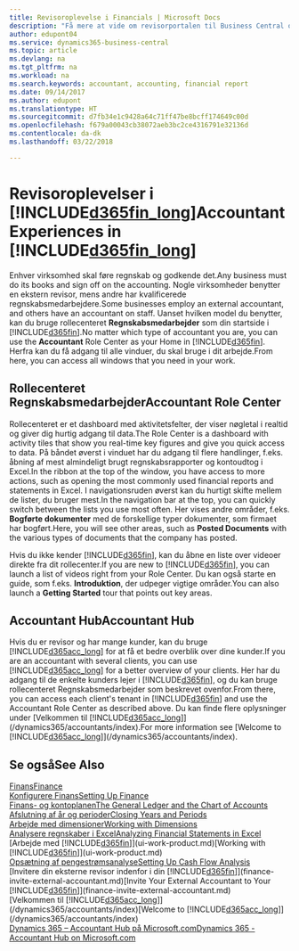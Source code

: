 ```yaml
---
title: Revisoroplevelse i Financials | Microsoft Docs
description: "Få mere at vide om revisorportalen til Business Central og rollecenteret Regnskabsmedarbejder, der understøtter interne og eksterne revisorer i kundevirksomheden."
author: edupont04
ms.service: dynamics365-business-central
ms.topic: article
ms.devlang: na
ms.tgt_pltfrm: na
ms.workload: na
ms.search.keywords: accountant, accounting, financial report
ms.date: 09/14/2017
ms.author: edupont
ms.translationtype: HT
ms.sourcegitcommit: d7fb34e1c9428a64c71ff47be8bcff174649c00d
ms.openlocfilehash: f679a00043cb38072aeb3bc2ce4316791e32136d
ms.contentlocale: da-dk
ms.lasthandoff: 03/22/2018

---
```

# <a name="accountant-experiences-in-included365finlongincludesd365finlongmdmd"></a><span data-ttu-id="31a24-103">Revisoroplevelser i [!INCLUDE[d365fin_long](includes/d365fin_long_md.md)]</span><span class="sxs-lookup"><span data-stu-id="31a24-103">Accountant Experiences in [!INCLUDE[d365fin_long](includes/d365fin_long_md.md)]</span></span>
<span data-ttu-id="31a24-104">Enhver virksomhed skal føre regnskab og godkende det.</span><span class="sxs-lookup"><span data-stu-id="31a24-104">Any business must do its books and sign off on the accounting.</span></span> <span data-ttu-id="31a24-105">Nogle virksomheder benytter en ekstern revisor, mens andre har kvalificerede regnskabsmedarbejdere.</span><span class="sxs-lookup"><span data-stu-id="31a24-105">Some businesses employ an external accountant, and others have an accountant on staff.</span></span> <span data-ttu-id="31a24-106">Uanset hvilken model du benytter, kan du bruge rollecenteret **Regnskabsmedarbejder** som din startside i [!INCLUDE[d365fin](includes/d365fin_md.md)].</span><span class="sxs-lookup"><span data-stu-id="31a24-106">No matter which type of accountant you are, you can use the **Accountant** Role Center as your Home in [!INCLUDE[d365fin](includes/d365fin_md.md)].</span></span> <span data-ttu-id="31a24-107">Herfra kan du få adgang til alle vinduer, du skal bruge i dit arbejde.</span><span class="sxs-lookup"><span data-stu-id="31a24-107">From here, you can access all windows that you need in your work.</span></span>  

## <a name="accountant-role-center"></a><span data-ttu-id="31a24-108">Rollecenteret Regnskabsmedarbejder</span><span class="sxs-lookup"><span data-stu-id="31a24-108">Accountant Role Center</span></span>
<span data-ttu-id="31a24-109">Rollecenteret er et dashboard med aktivitetsfelter, der viser nøgletal i realtid og giver dig hurtig adgang til data.</span><span class="sxs-lookup"><span data-stu-id="31a24-109">The Role Center is a dashboard with activity tiles that show you real-time key figures and give you quick access to data.</span></span> <span data-ttu-id="31a24-110">På båndet øverst i vinduet har du adgang til flere handlinger, f.eks. åbning af mest almindeligt brugt regnskabsrapporter og kontoudtog i Excel.</span><span class="sxs-lookup"><span data-stu-id="31a24-110">In the ribbon at the top of the window, you have access to more actions, such as opening the most commonly used financial reports and statements in Excel.</span></span> <span data-ttu-id="31a24-111">I navigationsruden øverst kan du hurtigt skifte mellem de lister, du bruger mest.</span><span class="sxs-lookup"><span data-stu-id="31a24-111">In the navigation bar at the top, you can quickly switch between the lists you use most often.</span></span> <span data-ttu-id="31a24-112">Her vises andre områder, f.eks. **Bogførte dokumenter** med de forskellige typer dokumenter, som firmaet har bogført.</span><span class="sxs-lookup"><span data-stu-id="31a24-112">Here, you will see other areas, such as **Posted Documents** with the various types of documents that the company has posted.</span></span>  

<span data-ttu-id="31a24-113">Hvis du ikke kender [!INCLUDE[d365fin](includes/d365fin_md.md)], kan du åbne en liste over videoer direkte fra dit rollecenter.</span><span class="sxs-lookup"><span data-stu-id="31a24-113">If you are new to [!INCLUDE[d365fin](includes/d365fin_md.md)], you can launch a list of videos right from your Role Center.</span></span> <span data-ttu-id="31a24-114">Du kan også starte en guide, som f.eks. **Introduktion**, der udpeger vigtige områder.</span><span class="sxs-lookup"><span data-stu-id="31a24-114">You can also launch a **Getting Started** tour that points out key areas.</span></span>  

## <a name="accountant-hub"></a><span data-ttu-id="31a24-115">Accountant Hub</span><span class="sxs-lookup"><span data-stu-id="31a24-115">Accountant Hub</span></span>
<span data-ttu-id="31a24-116">Hvis du er revisor og har mange kunder, kan du bruge [!INCLUDE[d365acc_long](includes/d365acc_long_md.md)] for at få et bedre overblik over dine kunder.</span><span class="sxs-lookup"><span data-stu-id="31a24-116">If you are an accountant with several clients, you can use [!INCLUDE[d365acc_long](includes/d365acc_long_md.md)] for a better overview of your clients.</span></span> <span data-ttu-id="31a24-117">Her har du adgang til de enkelte kunders lejer i [!INCLUDE[d365fin](includes/d365fin_md.md)], og du kan bruge rollecenteret Regnskabsmedarbejder som beskrevet ovenfor.</span><span class="sxs-lookup"><span data-stu-id="31a24-117">From there, you can access each client's tenant in [!INCLUDE[d365fin](includes/d365fin_md.md)] and use the Accountant Role Center as described above.</span></span> <span data-ttu-id="31a24-118">Du kan finde flere oplysninger under [Velkommen til [!INCLUDE[d365acc_long](includes/d365acc_long_md.md)]](/dynamics365/accountants/index).</span><span class="sxs-lookup"><span data-stu-id="31a24-118">For more information see [Welcome to [!INCLUDE[d365acc_long](includes/d365acc_long_md.md)]](/dynamics365/accountants/index).</span></span>  

## <a name="see-also"></a><span data-ttu-id="31a24-119">Se også</span><span class="sxs-lookup"><span data-stu-id="31a24-119">See Also</span></span>
[<span data-ttu-id="31a24-120">Finans</span><span class="sxs-lookup"><span data-stu-id="31a24-120">Finance</span></span>](finance.md)  
[<span data-ttu-id="31a24-121">Konfigurere Finans</span><span class="sxs-lookup"><span data-stu-id="31a24-121">Setting Up Finance</span></span>](finance-setup-finance.md)  
[<span data-ttu-id="31a24-122">Finans- og kontoplanen</span><span class="sxs-lookup"><span data-stu-id="31a24-122">The General Ledger and the Chart of Accounts</span></span>](finance-general-ledger.md)  
[<span data-ttu-id="31a24-123">Afslutning af år og perioder</span><span class="sxs-lookup"><span data-stu-id="31a24-123">Closing Years and Periods</span></span>](year-close-years-periods.md)  
[<span data-ttu-id="31a24-124">Arbejde med dimensioner</span><span class="sxs-lookup"><span data-stu-id="31a24-124">Working with Dimensions</span></span>](finance-dimensions.md)  
[<span data-ttu-id="31a24-125">Analysere regnskaber i Excel</span><span class="sxs-lookup"><span data-stu-id="31a24-125">Analyzing Financial Statements in Excel</span></span>](finance-analyze-excel.md)  
<span data-ttu-id="31a24-126">[Arbejde med [!INCLUDE[d365fin](includes/d365fin_md.md)]](ui-work-product.md)</span><span class="sxs-lookup"><span data-stu-id="31a24-126">[Working with [!INCLUDE[d365fin](includes/d365fin_md.md)]](ui-work-product.md)</span></span>  
[<span data-ttu-id="31a24-127">Opsætning af pengestrømsanalyse</span><span class="sxs-lookup"><span data-stu-id="31a24-127">Setting Up Cash Flow Analysis</span></span>](finance-setup-cash-flow-analyses.md)  
<span data-ttu-id="31a24-128">[Invitere din eksterne revisor indenfor i din [!INCLUDE[d365fin](includes/d365fin_md.md)]](finance-invite-external-accountant.md)</span><span class="sxs-lookup"><span data-stu-id="31a24-128">[Invite Your External Accountant to Your [!INCLUDE[d365fin](includes/d365fin_md.md)]](finance-invite-external-accountant.md)</span></span>  
<span data-ttu-id="31a24-129">[Velkommen til [!INCLUDE[d365acc_long](includes/d365acc_long_md.md)]](/dynamics365/accountants/index)</span><span class="sxs-lookup"><span data-stu-id="31a24-129">[Welcome to [!INCLUDE[d365acc_long](includes/d365acc_long_md.md)]](/dynamics365/accountants/index)</span></span>  
[<span data-ttu-id="31a24-130">Dynamics 365 – Accountant Hub på Microsoft.com</span><span class="sxs-lookup"><span data-stu-id="31a24-130">Dynamics 365 - Accountant Hub on Microsoft.com</span></span>](https://www.microsoft.com/en-us/dynamics365/financial-insights-for-accountants)  

